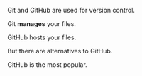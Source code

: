 Git and GitHub are used for version control. 

Git **manages** your files. 

GitHub hosts your files. 

But there are alternatives to GitHub.

GitHub is the most popular. 
